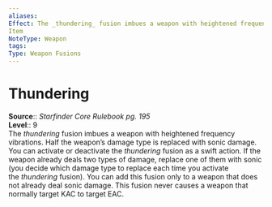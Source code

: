 ```yaml
---
aliases: 
Effect: The _thundering_ fusion imbues a weapon with heightened frequency vibrations. Half the weapon’s damage type is replaced with sonic damage. You can activate or deactivate the _thundering_ fusion as a swift action. If the weapon already deals two types of damage, replace one of them with sonic (you decide which damage type to replace each time you activate the _thundering_ fusion). You can add this fusion only to a weapon that does not already deal sonic damage. This fusion never causes a weapon that normally target KAC to target EAC.
Item
NoteType: Weapon
tags: 
Type: Weapon Fusions
---
```


# Thundering

**Source**:: _Starfinder Core Rulebook pg. 195_  
**Level**:: 9  
The _thundering_ fusion imbues a weapon with heightened frequency vibrations. Half the weapon’s damage type is replaced with sonic damage. You can activate or deactivate the _thundering_ fusion as a swift action. If the weapon already deals two types of damage, replace one of them with sonic (you decide which damage type to replace each time you activate the _thundering_ fusion). You can add this fusion only to a weapon that does not already deal sonic damage. This fusion never causes a weapon that normally target KAC to target EAC.
